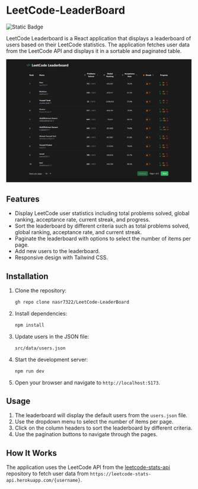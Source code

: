 # LeetCode-LeaderBoard 

![Static Badge](https://img.shields.io/badge/Hosted_on-Vercel-black%3Flogo%3Dvercel)

LeetCode Leaderboard is a React application that displays a leaderboard of users based on their LeetCode statistics. The application fetches user data from the LeetCode API and displays it in a sortable and paginated table.

<img src="./images/Project%20Ui.png" alt="LeetCode Leaderboard" width="500">

## Features

- Display LeetCode user statistics including total problems solved, global ranking, acceptance rate, current streak, and progress.
- Sort the leaderboard by different criteria such as total problems solved, global ranking, acceptance rate, and current streak.
- Paginate the leaderboard with options to select the number of items per page.
- Add new users to the leaderboard.
- Responsive design with Tailwind CSS.


## Installation

1. Clone the repository:
    ```sh
    gh repo clone nasr7322/LeetCode-LeaderBoard
    ```

2. Install dependencies:
    ```sh
    npm install
    ```

3. Update users in the JSON file:
    ```sh
    src/data/users.json
    ```

4. Start the development server:
    ```sh
    npm run dev
    ```

4. Open your browser and navigate to `http://localhost:5173`.


## Usage

1. The leaderboard will display the default users from the `users.json` file.
2. Use the dropdown menu to select the number of items per page.
3. Click on the column headers to sort the leaderboard by different criteria.
4. Use the pagination buttons to navigate through the pages.


## How It Works

The application uses the LeetCode API from the [leetcode-stats-api](https://github.com/JeremyTsaii/leetcode-stats-api) repository to fetch user data from `https://leetcode-stats-api.herokuapp.com/{username}`.